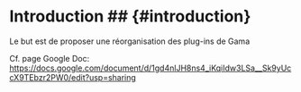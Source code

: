 # Introduction ## {#introduction}

Le but est de proposer une réorganisation des plug-ins de Gama

Cf. page Google Doc: https://docs.google.com/document/d/1gd4nlJH8ns4_iKqiIdw3LSa__Sk9yUccX9TEbzr2PW0/edit?usp=sharing